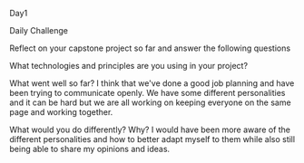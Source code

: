 Day1

Daily Challenge 

Reflect on your capstone project so far and answer the following questions

What technologies and principles are you using in your project?

What went well so far?
I think that we've done a good job planning and have been trying to communicate openly. We have some different personalities and it can be hard but we are all working on keeping everyone on the same page and working together. 

What would you do differently? Why?
I would have been more aware of the different personalities and how to better adapt myself to them while also still being able to share my opinions and ideas. 